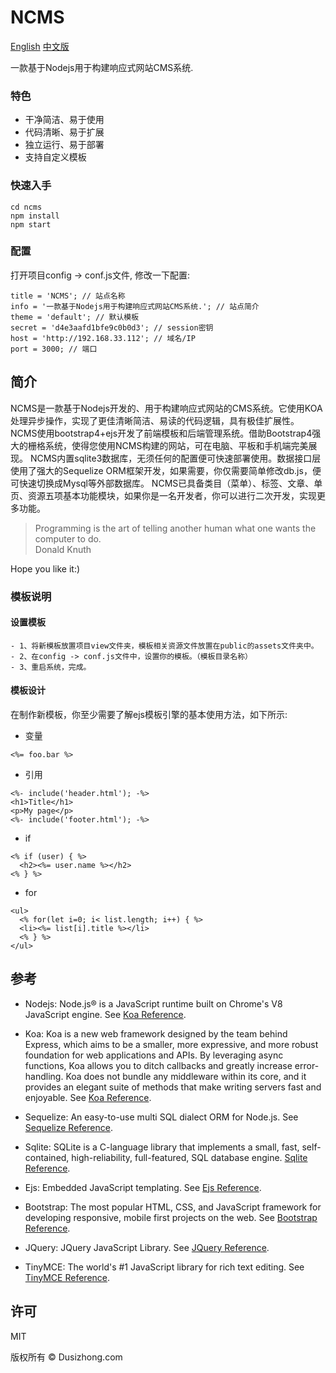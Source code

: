# NCMS
[English](https://github.com/dusizhong/ncms#readme)  [中文版](https://github.com/dusizhong/ncms/blob/chinese/README-zh_CN.md)

一款基于Nodejs用于构建响应式网站CMS系统.

### 特色
- 干净简洁、易于使用
- 代码清晰、易于扩展
- 独立运行、易于部署
- 支持自定义模板

### 快速入手
```
cd ncms
npm install
npm start
```

### 配置
打开项目config -> conf.js文件, 修改一下配置:
```
title = 'NCMS'; // 站点名称
info = '一款基于Nodejs用于构建响应式网站CMS系统.'; // 站点简介
theme = 'default'; // 默认模板
secret = 'd4e3aafd1bfe9c0b0d3'; // session密钥
host = 'http://192.168.33.112'; // 域名/IP
port = 3000; // 端口
```

## 简介
NCMS是一款基于Nodejs开发的、用于构建响应式网站的CMS系统。它使用KOA处理异步操作，实现了更佳清晰简洁、易读的代码逻辑，具有极佳扩展性。
NCMS使用bootstrap4+ejs开发了前端模板和后端管理系统。借助Bootstrap4强大的栅格系统，使得您使用NCMS构建的网站，可在电脑、平板和手机端完美展现。
NCMS内置sqlite3数据库，无须任何的配置便可快速部署使用。数据接口层使用了强大的Sequelize ORM框架开发，如果需要，你仅需要简单修改db.js，便可快速切换成Mysql等外部数据库。
NCMS已具备类目（菜单）、标签、文章、单页、资源五项基本功能模块，如果你是一名开发者，你可以进行二次开发，实现更多功能。

> Programming is the art of telling another human what one wants the computer to do.</br>
> Donald Knuth

Hope you like it:)


### 模板说明
#### 设置模板
```
- 1、将新模板放置项目view文件夹，模板相关资源文件放置在public的assets文件夹中。
- 2、在config -> conf.js文件中，设置你的模板。（模板目录名称）
- 3、重启系统，完成。
```
#### 模板设计
在制作新模板，你至少需要了解ejs模板引擎的基本使用方法，如下所示: 

- 变量
```
<%= foo.bar %>
```
- 引用
```
<%- include('header.html'); -%>
<h1>Title</h1>
<p>My page</p>
<%- include('footer.html'); -%>
```
- if
```
<% if (user) { %>
  <h2><%= user.name %></h2>
<% } %>
```
- for
```
<ul>
  <% for(let i=0; i< list.length; i++) { %>
  <li><%= list[i].title %></li>
  <% } %>
</ul>
```

## 参考
- Nodejs:
Node.js® is a JavaScript runtime built on Chrome's V8 JavaScript engine.
See [Koa Reference](https://nodejs.org/en/).

- Koa:
Koa is a new web framework designed by the team behind Express, which aims to be a smaller, more expressive, and more robust foundation for web applications and APIs. By leveraging async functions, Koa allows you to ditch callbacks and greatly increase error-handling. Koa does not bundle any middleware within its core, and it provides an elegant suite of methods that make writing servers fast and enjoyable.
See [Koa Reference](https://koajs.com/).

- Sequelize:
An easy-to-use multi SQL dialect ORM for Node.js.
See [Sequelize Reference](https://sequelize.org/).

- Sqlite:
SQLite is a C-language library that implements a small, fast, self-contained, high-reliability, full-featured, SQL database engine.
[Sqlite Reference](https://www.sqlite.org/).

- Ejs:
Embedded JavaScript templating.
See [Ejs Reference](https://ejs.co/).

- Bootstrap:
The most popular HTML, CSS, and JavaScript framework for developing responsive, mobile first projects on the web.
See [Bootstrap Reference](https://getbootstrap.com/).

- JQuery:
JQuery JavaScript Library.
See [JQuery Reference](https://jquery.com/).

- TinyMCE:
The world's #1 JavaScript library for rich text editing.
See [TinyMCE Reference](https://www.tiny.com/).


## 许可
MIT

版权所有 © Dusizhong.com

